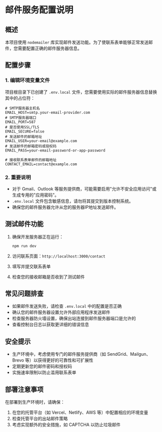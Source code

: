 # 邮件服务配置说明

## 概述

本项目使用 `nodemailer` 库实现邮件发送功能。为了使联系表单能够正常发送邮件，您需要配置正确的邮件服务器信息。

## 配置步骤

### 1. 编辑环境变量文件

项目根目录下已创建了 `.env.local` 文件，您需要使用实际的邮件服务器信息替换其中的占位符：

```env
# SMTP服务器主机名
EMAIL_HOST=smtp.your-email-provider.com
# SMTP服务器端口
EMAIL_PORT=587
# 是否使用SSL/TLS
EMAIL_SECURE=false
# 发送邮件的邮箱地址
EMAIL_USER=your-email@example.com
# 发送邮件的邮箱密码或授权码
EMAIL_PASS=your-email-password-or-app-password

# 接收联系表单邮件的邮箱地址
CONTACT_EMAIL=contact@example.com
```

### 2. 重要说明

- 对于 Gmail、Outlook 等服务提供商，可能需要启用"允许不安全应用访问"或生成专用的"应用密码"。
- `.env.local` 文件包含敏感信息，请勿将其提交到版本控制系统。
- 确保您的邮件服务器允许从您的服务器IP地址发送邮件。

## 测试邮件功能

1. 确保开发服务器正在运行：
   ```bash
   npm run dev
   ```

2. 访问联系页面：`http://localhost:3000/contact`

3. 填写并提交联系表单

4. 检查您的接收邮箱是否收到了测试邮件

## 常见问题排查

- 如果邮件发送失败，请检查 `.env.local` 中的配置是否正确
- 确认您的邮件服务器设置允许外部应用程序发送邮件
- 检查服务器防火墙设置，确保出站连接到邮件服务器端口是允许的
- 查看控制台日志以获取更详细的错误信息

## 安全提示

- 生产环境中，考虑使用专门的邮件服务提供商（如 SendGrid、Mailgun、Brevo 等）以获得更好的可靠性和可扩展性
- 定期更新您的邮件密码和授权码
- 实施速率限制以防止滥用联系表单

## 部署注意事项

在部署到生产环境时，请确保：

1. 在您的托管平台（如 Vercel、Netlify、AWS 等）中配置相应的环境变量
2. 检查托管平台的出站邮件策略
3. 考虑实现额外的安全措施，如 CAPTCHA 以防止垃圾邮件